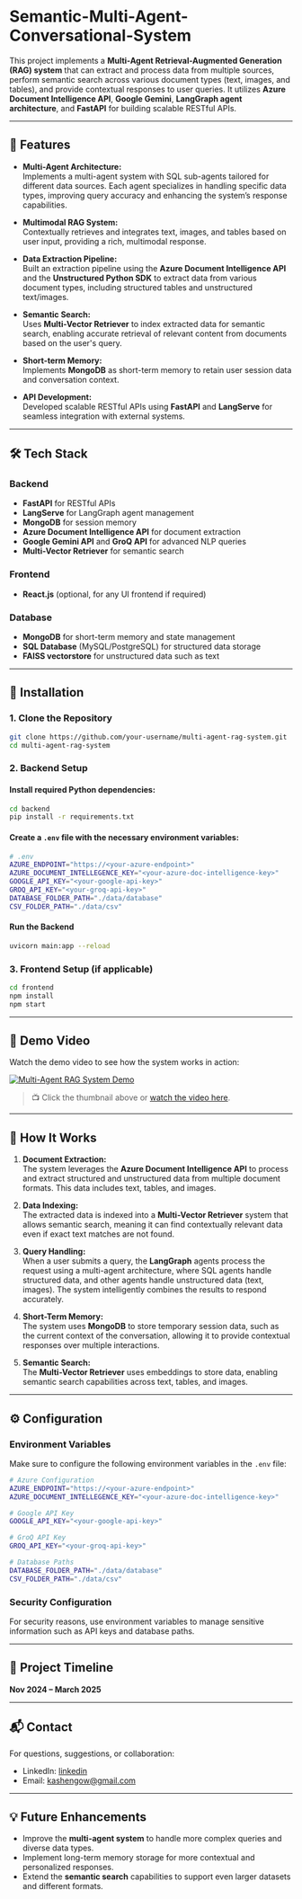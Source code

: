 
# **Semantic-Multi-Agent-Conversational-System**

This project implements a **Multi-Agent Retrieval-Augmented Generation (RAG) system** that can extract and process data from multiple sources, perform semantic search across various document types (text, images, and tables), and provide contextual responses to user queries. It utilizes **Azure Document Intelligence API**, **Google Gemini**, **LangGraph agent architecture**, and **FastAPI** for building scalable RESTful APIs.

---

## 🚀 **Features**

- **Multi-Agent Architecture:**  
  Implements a multi-agent system with SQL sub-agents tailored for different data sources. Each agent specializes in handling specific data types, improving query accuracy and enhancing the system’s response capabilities.

- **Multimodal RAG System:**  
  Contextually retrieves and integrates text, images, and tables based on user input, providing a rich, multimodal response.

- **Data Extraction Pipeline:**  
  Built an extraction pipeline using the **Azure Document Intelligence API** and the **Unstructured Python SDK** to extract data from various document types, including structured tables and unstructured text/images.

- **Semantic Search:**  
  Uses **Multi-Vector Retriever** to index extracted data for semantic search, enabling accurate retrieval of relevant content from documents based on the user's query.

- **Short-term Memory:**  
  Implements **MongoDB** as short-term memory to retain user session data and conversation context.

- **API Development:**  
  Developed scalable RESTful APIs using **FastAPI** and **LangServe** for seamless integration with external systems.

---

## 🛠️ **Tech Stack**

### **Backend**
- **FastAPI** for RESTful APIs
- **LangServe** for LangGraph agent management
- **MongoDB** for session memory
- **Azure Document Intelligence API** for document extraction
- **Google Gemini API** and **GroQ API** for advanced NLP queries
- **Multi-Vector Retriever** for semantic search

### **Frontend**
- **React.js** (optional, for any UI frontend if required)

### **Database**
- **MongoDB** for short-term memory and state management
- **SQL Database** (MySQL/PostgreSQL) for structured data storage
- **FAISS vectorstore** for unstructured data such as text

---

## 🔧 **Installation**

### 1. **Clone the Repository**

```bash
git clone https://github.com/your-username/multi-agent-rag-system.git
cd multi-agent-rag-system
```

### 2. **Backend Setup**

#### Install required Python dependencies:

```bash
cd backend
pip install -r requirements.txt
```

#### Create a `.env` file with the necessary environment variables:

```bash
# .env
AZURE_ENDPOINT="https://<your-azure-endpoint>"
AZURE_DOCUMENT_INTELLEGENCE_KEY="<your-azure-doc-intelligence-key>"
GOOGLE_API_KEY="<your-google-api-key>"
GROQ_API_KEY="<your-groq-api-key>"
DATABASE_FOLDER_PATH="./data/database"
CSV_FOLDER_PATH="./data/csv"
```

#### Run the Backend

```bash
uvicorn main:app --reload
```

### 3. **Frontend Setup (if applicable)**

```bash
cd frontend
npm install
npm start
```

---

## 📸 **Demo Video**

Watch the demo video to see how the system works in action:

[![Multi-Agent RAG System Demo](https://img.youtube.com/vi/6gN00klvvHI/0.jpg)](https://youtu.be/6gN00klvvHI)

> 📺 Click the thumbnail above or [watch the video here](https://youtu.be/6gN00klvvHI).

---

## 📝 **How It Works**

1. **Document Extraction:**  
   The system leverages the **Azure Document Intelligence API** to process and extract structured and unstructured data from multiple document formats. This data includes text, tables, and images.

2. **Data Indexing:**  
   The extracted data is indexed into a **Multi-Vector Retriever** system that allows semantic search, meaning it can find contextually relevant data even if exact text matches are not found.

3. **Query Handling:**  
   When a user submits a query, the **LangGraph** agents process the request using a multi-agent architecture, where SQL agents handle structured data, and other agents handle unstructured data (text, images). The system intelligently combines the results to respond accurately.

4. **Short-Term Memory:**  
   The system uses **MongoDB** to store temporary session data, such as the current context of the conversation, allowing it to provide contextual responses over multiple interactions.

5. **Semantic Search:**  
   The **Multi-Vector Retriever** uses embeddings to store data, enabling semantic search capabilities across text, tables, and images.

---

## ⚙️ **Configuration**

### **Environment Variables**

Make sure to configure the following environment variables in the `.env` file:

```bash
# Azure Configuration
AZURE_ENDPOINT="https://<your-azure-endpoint>"
AZURE_DOCUMENT_INTELLEGENCE_KEY="<your-azure-doc-intelligence-key>"

# Google API Key
GOOGLE_API_KEY="<your-google-api-key>"

# GroQ API Key
GROQ_API_KEY="<your-groq-api-key>"

# Database Paths
DATABASE_FOLDER_PATH="./data/database"
CSV_FOLDER_PATH="./data/csv"
```

### **Security Configuration**

For security reasons, use environment variables to manage sensitive information such as API keys and database paths.

---

## 📌 **Project Timeline**

**Nov 2024 – March 2025**

---

## 📬 **Contact**

For questions, suggestions, or collaboration:

- LinkedIn: [linkedin](https://www.linkedin.com/in/owkasheng)  
- Email: kashengow@gmail.com

---

## 💡 **Future Enhancements**

- Improve the **multi-agent system** to handle more complex queries and diverse data types.
- Implement long-term memory storage for more contextual and personalized responses.
- Extend the **semantic search** capabilities to support even larger datasets and different formats.
